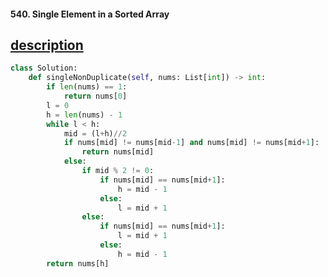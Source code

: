 #### 540. Single Element in a Sorted Array

## [description](https://leetcode.com/problems/single-element-in-a-sorted-array/)

```python
class Solution:
    def singleNonDuplicate(self, nums: List[int]) -> int:
        if len(nums) == 1:
            return nums[0]
        l = 0
        h = len(nums) - 1 
        while l < h:
            mid = (l+h)//2
            if nums[mid] != nums[mid-1] and nums[mid] != nums[mid+1]:
                return nums[mid]
            else:
                if mid % 2 != 0:
                    if nums[mid] == nums[mid+1]:
                        h = mid - 1
                    else:
                        l = mid + 1
                else:
                    if nums[mid] == nums[mid+1]:
                        l = mid + 1
                    else:
                        h = mid - 1
        return nums[h]
```
        
